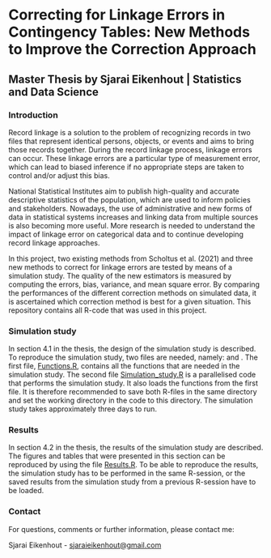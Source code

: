 # Correcting for Linkage Errors in Contingency Tables: New Methods to Improve the Correction Approach
## Master Thesis by Sjarai Eikenhout | Statistics and Data Science

### Introduction
Record linkage is a solution to the problem of recognizing records in two files that represent identical persons, objects, or events and aims to bring those records together. During the record linkage process, linkage errors can occur. These linkage errors are a particular
type of measurement error, which can lead to biased inference if no appropriate steps are taken to control and/or adjust this bias.

National Statistical Institutes aim to publish high-quality and accurate descriptive statistics of the population, which are used to inform policies and stakeholders. Nowadays, the use of administrative and new forms of data in statistical systems increases and linking data from multiple sources is also becoming more useful. More research is needed to understand the impact of linkage error on categorical data and to continue developing record linkage approaches.

In this project, two existing methods from Scholtus et al. (2021) and three new methods to correct for linkage errors are tested by means of a simulation study. The quality of the new estimators is measured by computing the errors, bias, variance, and
mean square error. By comparing the performances of the different correction methods on simulated data, it is ascertained which correction method is best for a given situation. This repository contains all R-code that was used in this project.

### Simulation study
In section 4.1 in the thesis, the design of the simulation study is described. To reproduce the simulation study, two files are needed, namely:  and . The first file, [Functions.R](Functions.R), contains all the functions that are needed in the simulation study. The second file [Simulation_study.R](Simulation_study.R) is a parallelised code that performs the simulation study. It also loads the functions from the first file. It is therefore recommended to save both R-files in the same directory and set the working directory in the code to this  directory. The simulation study takes approximately three days to run.

### Results
In section 4.2 in the thesis, the results of the simulation study are described. The figures and tables that were presented in this section can be reproduced by using the file [Results.R](Results.R). To be able to reproduce the results, the simulation study has to be performed in the same R-session, or the saved results from the simulation study from a previous R-session have to be loaded.

### Contact

For questions, comments or further information, please contact me: 

Sjarai Eikenhout - sjaraieikenhout@gmail.com
